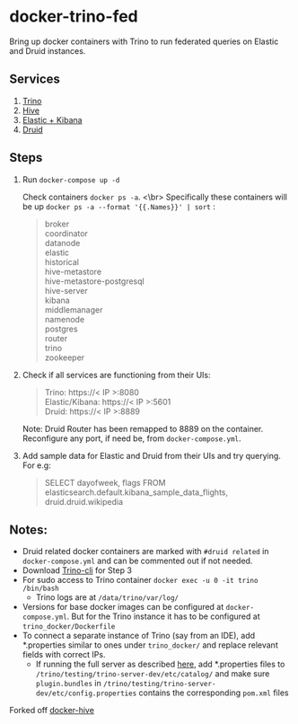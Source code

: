 # docker-trino-fed

Bring up docker containers with Trino to run federated queries on Elastic and Druid instances.
## Services

 1. [Trino](https://hub.docker.com/r/trinodb/trino)
 2. [Hive](https://github.com/big-data-europe/docker-hive)
 3. [Elastic + Kibana](https://www.elastic.co/guide/en/kibana/current/docker.html)
 4. [Druid](https://druid.apache.org/docs/latest/tutorials/docker.html)

## Steps

 1. Run `docker-compose up -d`

    Check containers `docker ps -a`. <\br>
    Specifically these containers will be up `docker ps -a --format '{{.Names}}' | sort` :

    > broker </br>
    > coordinator </br>
    > datanode </br>
    > elastic </br>
    > historical </br>
    > hive-metastore </br>
    > hive-metastore-postgresql </br>
    > hive-server </br>
    > kibana </br>
    > middlemanager </br>
    > namenode </br>
    > postgres </br>
    > router </br>
    > trino </br>
    > zookeeper </br>

 2. Check if all services are functioning from their UIs:

    > Trino: https://< IP >:8080 </br>
    > Elastic/Kibana: https://< IP >:5601 </br>
    > Druid: https://< IP >:8889 </br>

    Note: Druid Router has been remapped to 8889 on the container. Reconfigure any port, if need be, from `docker-compose.yml`.

3.  Add sample data for Elastic and Druid from their UIs and try querying. For e.g: </br>

    > SELECT dayofweek, flags FROM elasticsearch.default.kibana_sample_data_flights, druid.druid.wikipedia

## Notes:

 - Druid related docker containers are marked with `#druid related` in
   `docker-compose.yml` and can be commented out if not needed.
 - Download [Trino-cli](https://trino.io/docs/current/installation/cli.html) for  Step 3
 - For sudo access to Trino container `docker exec -u 0 -it trino /bin/bash`
      - Trino logs are at `/data/trino/var/log/`
 - Versions for base docker images can be configured at `docker-compose.yml`. But for the Trino instance it has to be configured at `trino_docker/Dockerfile`
 - To connect a separate instance of Trino (say from an IDE), add *.properties similar to ones under `trino_docker/` and replace relevant fields with correct IPs.
    - If running the full server as described [here](https://github.com/trinodb/trino), add *.properties files to `/trino/testing/trino-server-dev/etc/catalog/` and make sure `plugin.bundles` in `/trino/testing/trino-server-dev/etc/config.properties` contains the corresponding `pom.xml` files


Forked off [docker-hive](https://github.com/big-data-europe/docker-hive)
